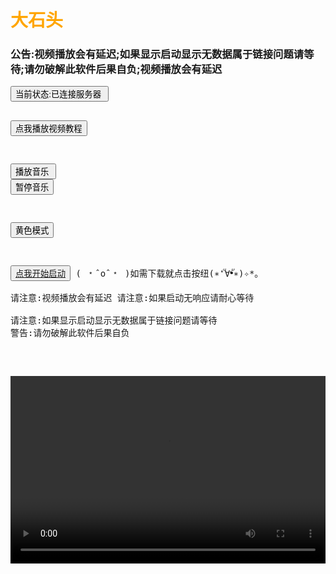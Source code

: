 





























<!DOCTYPE html>
<html>
  <head>
	<meta charset="utf-8" name="viewport" content="width=device-width, initial-scale=1, maximum-scale=1, user-scalable=no">
	<title>大石头v0.2</title>
  </head>
  <style>
  h1{
     color:orange
    }
    
   body{
        background-color:Pink
     
     
     
     } 
    
    h2{
       color:green
        }
  
  
    video{
         
         
         
         
         
  
           width:100%;
           height:300px
                    
  
         }
  
         background-image:("159357.jpg")
 
 
 
 
 
 
 
 
 
 
 
 
 
 
 
 
 
 
  </style>










<body>	
   <h2></h2>
   <h1>大石头</h1>
   <h3>公告:视频播放会有延迟;如果显示启动显示无数据属于链接问题请等待;请勿破解此软件后果自负;视频播放会有延迟</h3>
   <pre>
<button onclick="a()">当前状态:已连接服务器 </button>

<button onclick="e()">点我播放视频教程</button>   
                                             
<button onclick ="g()">播放音乐 </button>      <button onclick="t()">暂停音乐</button>    

<button onclick="r()">黄色模式</button>

<button><a href="https://www.123pan.com/s/8eaSVv-QD3H3">点我开始启动 </a></button>
( ﹡ˆoˆ﹡ )如需下载就点击按纽(∗❛ั∀❛ั∗)✧*。  
请注意:视频播放会有延迟 
请注意:如果启动无响应请耐心等待  
请注意:如果显示启动显示无数据属于链接问题请等待 
警告:请勿破解此软件后果自负   
   
   </pre>
  <video src="123456.mp4">视频</video>
  <audio src="456456.mp3" autoplay="autoplay"></audio>


<script>  
 //你爸还在边上看呢，边看边说老子草的好，夸老子让你妈爽了。你他妈知道为什么吗?因为你爹他妈的阳痿鸡巴让我切了!操你妈的废物狗篮子，你特么还想骂人?你个窝囊废我操你个死妈你Y全家爆炸，我操你妈了个臭逼，你妈了个逼的狗篮子跟你爹我BB啥呢?你爹我操你妈的时候怎么没把你射墙上呢?嗯?谁给你的勇气和我对骂?你妈没拦着你说我是你亲爹吗，我操你妈的逼，一脚给你妈逼踹开花了，跟他妈你现在脸盘子一边大，我去你妈了个蝴蝶螺旋大骚逼，你妈追我三条街说我长得像你爹，狗篮子我给你妈挂树上了，你他妈个没屁眼他妈用嘴拉屎的废逼，我他妈踹烂你妈逼你妈还让野狗舔，你说你妈骚不骚，你说你妈逼有多臭，我操你妈的逼的，我操你妈的时候你爸还在边上看呢，边看边说老子草的好，夸老子让你妈爽了。你他妈知道为什么吗?因为你爹他妈的阳痿鸡巴让我切了!操你妈的废物狗篮子，你特么还想骂人?你个窝囊废我操你个死妈你Y全家爆炸，我操你妈了个臭
 //你爸还在边上看呢，边看边说老子草的好，夸老子让你妈爽了。你他妈知道为什么吗?因为你爹他妈的阳痿鸡巴让我切了!操你妈的废物狗篮子，你特么还想骂人?你个窝囊废我操你个死妈你Y全家爆炸，我操你妈了个臭逼，你妈了个逼的狗篮子跟你爹我BB啥呢?你爹我操你妈的时候怎么没把你射墙上呢?嗯?谁给你的勇气和我对骂?你妈没拦着你说我是你亲爹吗，我操你妈的逼，一脚给你妈逼踹开花了，跟他妈你现在脸盘子一边大，我去你妈了个蝴蝶螺旋大骚逼，你妈追我三条街说我长得像你爹，狗篮子我给你妈挂树上了，你他妈个没屁眼他妈用嘴拉屎的废逼，我他妈踹烂你妈逼你妈还让野狗舔，你说你妈骚不骚，你说你妈逼有多臭，我操你妈的逼的，我操你妈的时候你爸还在边上看呢，边看边说老子草的好，夸老子让你妈爽了。你他妈知道为什么吗?因为你爹他妈的阳痿鸡巴让我切了!操你妈的废物狗篮子，你特么还想骂人?你个窝囊废我操你个死妈你Y全家爆炸，我操你妈了个臭
 //你爸还在边上看呢，边看边说老子草的好，夸老子让你妈爽了。你他妈知道为什么吗?因为你爹他妈的阳痿鸡巴让我切了!操你妈的废物狗篮子，你特么还想骂人?你个窝囊废我操你个死妈你Y全家爆炸，我操你妈了个臭逼，你妈了个逼的狗篮子跟你爹我BB啥呢?你爹我操你妈的时候怎么没把你射墙上呢?嗯?谁给你的勇气和我对骂?你妈没拦着你说我是你亲爹吗，我操你妈的逼，一脚给你妈逼踹开花了，跟他妈你现在脸盘子一边大，我去你妈了个蝴蝶螺旋大骚逼，你妈追我三条街说我长得像你爹，狗篮子我给你妈挂树上了，你他妈个没屁眼他妈用嘴拉屎的废逼，我他妈踹烂你妈逼你妈还让野狗舔，你说你妈骚不骚，你说你妈逼有多臭，我操你妈的逼的，我操你妈的时候你爸还在边上看呢，边看边说老子草的好，夸老子让你妈爽了。你他妈知道为什么吗?因为你爹他妈的阳痿鸡巴让我切了!操你妈的废物狗篮子，你特么还想骂人?你个窝囊废我操你个死妈你Y全家爆炸，我操你妈了个臭
 
 
 
 c =("卡密错误5")
 p =("暗号正确点我进入马牛逼模式")
 b =("欢迎使用")
 a = prompt("请输入卡密(你只有一次机会)");  
h1 = document.querySelector("h1") 
h2 = document.querySelector("h2")
//正确密码:SURPRISECHEATSESP
if(a =="SURPRISECHEATSESP"){h1.innerText = b}else{for(i = 5;i < 999999999;i){alert(i+c)}}
  
audio = document.querySelector("audio")
video = document.querySelector("video")
function e(){
             
              video.play()
            }


 
 function r(){k = prompt("请输入暗号")
              if(k == "我们都没有家坤坤爱背带裤我们都是马牛逼"){alert("请自行百度搜索此链接:https://www.123pan.com/s/8eaSVv-ED3H3")
              
              }else{alert("暗号错误")}
              
              
             
             
             }
     
 function t(){ 
              audio.pause()
 
             }  
   
   
  
  function g(){  
               
               audio.play()
  
              }
  

 
 
  
 
 
 
</script>
 
 
 
 
 
</body>










</html>
